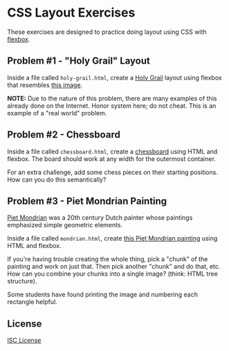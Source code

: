 # CSS Layout Exercises

These exercises are designed to practice doing layout using CSS with [flexbox].

[flexbox]:https://developer.mozilla.org/en-US/docs/Learn/CSS/CSS_layout/Flexbox

## Problem #1 - "Holy Grail" Layout

Inside a file called `holy-grail.html`, create a [Holy Grail] layout using flexbox that resembles [this image].

**NOTE:** Due to the nature of this problem, there are many examples of this already done on the Internet. Honor system here; do not cheat. This is an example of a "real world" problem.

[Holy Grail]:https://en.wikipedia.org/wiki/Holy_Grail_(web_design)
[this image]:https://upload.wikimedia.org/wikipedia/commons/a/ad/HolyGrail.svg

## Problem #2 - Chessboard

Inside a file called `chessboard.html`, create a [chessboard] using HTML and flexbox. The board should work at any width for the outermost container.

For an extra challenge, add some chess pieces on their starting positions. How can you do this semantically?

[chessboard]:https://upload.wikimedia.org/wikipedia/commons/thumb/d/d7/Chessboard480.svg/416px-Chessboard480.svg.png

## Problem #3 - Piet Mondrian Painting

[Piet Mondrian] was a 20th century Dutch painter whose paintings emphasized simple geometric elements.

Inside a file called `mondrian.html`, create [this Piet Mondrian painting] using HTML and flexbox.

If you're having trouble creating the whole thing, pick a "chunk" of the painting and work on just that. Then pick another "chunk" and do that, etc. How can you combine your chunks into a single image? (think: HTML tree structure).

Some students have found printing the image and numbering each rectangle helpful.

[Piet Mondrian]:https://en.wikipedia.org/wiki/Piet_Mondrian
[this Piet Mondrian painting]:https://raw.githubusercontent.com/oakmac/flexbox-layout-exercises/master/mondrian.jpg

## License

[ISC License](LICENSE.md)
